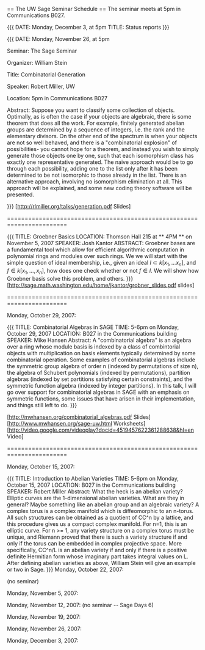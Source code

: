 == The UW Sage Seminar Schedule ==
The seminar meets at 5pm in Communications B027.

{{{
DATE: Monday, December 3, at 5pm
TITLE: Status reports
}}}

{{{
DATE: Monday, November 26, at 5pm

Seminar: The Sage Seminar

Organizer: William Stein

Title: Combinatorial Generation

Speaker: Robert Miller, UW

Location: 5pm in Communications B027

Abstract: Suppose you want to classify some collection of objects.
Optimally, as is often the case if your objects are algebraic, there
is some theorem that does all the work. For example, finitely
generated abelian groups are determined by a sequence of integers,
i.e. the rank and the elementary divisors. On the other end of the
spectrum is when your objects are not so well behaved, and there is a
"combinatorial explosion" of possibilities- you cannot hope for a
theorem, and instead you wish to simply generate those objects one by
one, such that each isomorphism class has exactly one representative
generated. The naive approach would be to go through each possibility,
adding one to the list only after it has been determined to be not
isomorphic to those already in the list. There is an alternative
approach, involving no isomorphism elimination at all. This approach will
be explained, and some new coding theory software will be presented.

}}}
[http://rlmiller.org/talks/generation.pdf Slides]

=======================================================================


{{{
TITLE: Groebner Basics
LOCATION: Thomson Hall 215 at ** 4PM ** on November 5, 2007
SPEAKER: Josh Kantor
ABSTRACT:
Groebner bases are a fundamental tool which allow for efficient
algorithmic computation in polynomial rings and modules over such rings.
We we will start with the simple question of ideal membership, i.e.,
given an ideal $I \subset k[x_1,\ldots x_n]$, and $f \in k[x_1,\ldots,
x_n]$, how does one check whether or not $f\in I$. We will show how
Groebner basis solve this problem, and others.
}}}
[http://sage.math.washington.edu/home/jkantor/grobner_slides.pdf slides]

=======================================================================

Monday, October 29, 2007:

{{{
TITLE: Combinatorial Algebras in SAGE
TIME: 5-6pm on Monday, October 29, 2007
LOCATION: B027 in the Communications building
SPEAKER: Mike Hansen
Abstract:  A "combinatorial algebra" is an algebra over a ring whose module
basis is indexed by a class of combintorial objects with multiplication on
basis elements typically determined by some combinatorial operation.  Some
examples of combinatorial algebras include the symmetric group algebra of order
n (indexed by permutations of size n), the algebra of Schubert polynomials
(indexed by permutations), partition algebras (indexed by set partitions
satisfying certain constraints), and the symmetric function algebra (indexed
by integer partitions).  In this talk, I will go over support for combinatorial
 algebras in SAGE with an emphasis on symmetric functions, some issues
that have arisen in their implementation, and things still left to do.
}}}


[http://mwhansen.org/combinatorial_algebras.pdf Slides] [http://www.mwhansen.org/sage-uw.html Worksheets] [http://video.google.com/videoplay?docid=4519457622361288638&hl=en Video]

=======================================================================

Monday, October 15, 2007:

{{{
TITLE: Introduction to Abelian Varieties
TIME: 5-6pm on Monday, October 15, 2007
LOCATION: B027 in the Communications building
SPEAKER: Robert Miller
Abstract: What the heck is an abelian variety? Elliptic curves are
the 1-dimensional abelian varieties.   What are they in general?  Maybe
something like an abelian group and an algebraic variety? A complex
torus is a complex manifold which is diffeomorphic to an n-torus. All
such structures can be obtained as a quotient of CC^n by a lattice,
and this procedure gives us a compact complex manifold. For n=1, this
is an elliptic curve. For n >= 1, any variety structure on a complex
torus must be unique, and Riemann proved that there is such a variety
structure if and only if the torus can be embedded in complex
projective space. More specifically, CC^n/L is an abelian variety if
and only if there is a positive definite Hermitian form whose
imaginary part takes integral values on L.
After defining abelian varieties as above, William Stein will give
an example or two in Sage.
}}}
Monday, October 22, 2007:

(no seminar)

Monday, November 5, 2007:

Monday, November 12, 2007: (no seminar -- Sage Days 6)

Monday, November 19, 2007:

Monday, November 26, 2007:

Monday, December 3, 2007:
